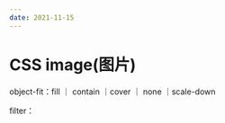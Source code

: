 ```yaml
---
date: 2021-11-15
---
```


# CSS image(图片)

object-fit：fill ｜ contain ｜cover ｜ none ｜scale-down 

filter：